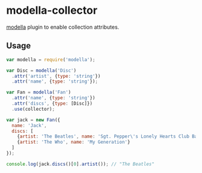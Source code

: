 # modella-collector

[modella](http://github.com/modella/modella) plugin to enable collection attributes.

## Usage

```js
var modella = require('modella');

var Disc = modella('Disc')
  .attr('artist', {type: 'string'})
  .attr('name', {type: 'string'});

var Fan = modella('Fan')
  .attr('name', {type: 'string'})
  .attr('discs', {type: [Disc]})
  .use(collector);

var jack = new Fan({
  name: 'Jack',
  discs: [
    {artist: 'The Beatles', name: 'Sgt. Pepper\'s Lonely Hearts Club Band'},
    {artist: 'The Who', name: 'My Generation'}
  ]
});

console.log(jack.discs()[0].artist()); // "The Beatles"
```